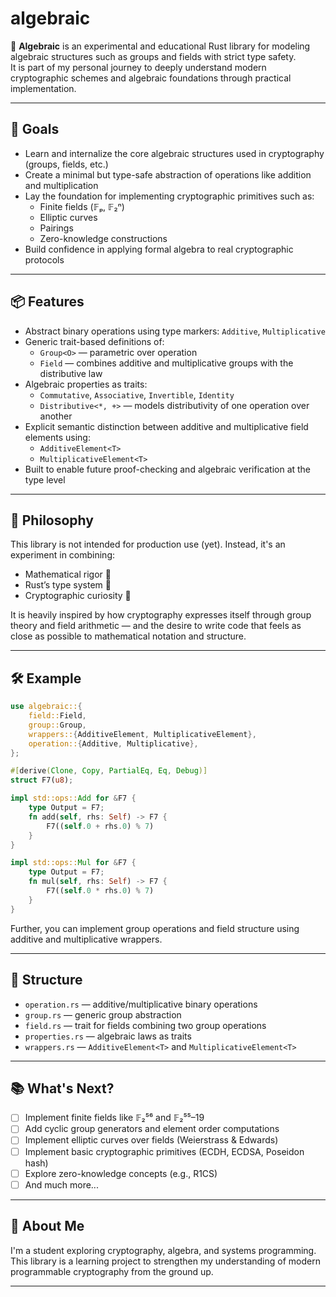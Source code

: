 # algebraic

🧮 **Algebraic** is an experimental and educational Rust library for modeling algebraic structures such as groups and fields with strict type safety.  
It is part of my personal journey to deeply understand modern cryptographic schemes and algebraic foundations through practical implementation.

---

## 🚀 Goals

- Learn and internalize the core algebraic structures used in cryptography (groups, fields, etc.)
- Create a minimal but type-safe abstraction of operations like addition and multiplication
- Lay the foundation for implementing cryptographic primitives such as:
  - Finite fields (𝔽ₚ, 𝔽₂ⁿ)
  - Elliptic curves
  - Pairings
  - Zero-knowledge constructions
- Build confidence in applying formal algebra to real cryptographic protocols

---

## 📦 Features

- Abstract binary operations using type markers: `Additive`, `Multiplicative`
- Generic trait-based definitions of:
  - `Group<O>` — parametric over operation
  - `Field` — combines additive and multiplicative groups with the distributive law
- Algebraic properties as traits:
  - `Commutative`, `Associative`, `Invertible`, `Identity`
  - `Distributive<*, +>` — models distributivity of one operation over another
- Explicit semantic distinction between additive and multiplicative field elements using:
  - `AdditiveElement<T>`
  - `MultiplicativeElement<T>`
- Built to enable future proof-checking and algebraic verification at the type level

---

## 🧠 Philosophy

This library is not intended for production use (yet). Instead, it's an experiment in combining:

- Mathematical rigor 📐
- Rust’s type system 🦀
- Cryptographic curiosity 🔐

It is heavily inspired by how cryptography expresses itself through group theory and field arithmetic — and the desire to write code that feels as close as possible to mathematical notation and structure.

---

## 🛠 Example

```rust
use algebraic::{
    field::Field,
    group::Group,
    wrappers::{AdditiveElement, MultiplicativeElement},
    operation::{Additive, Multiplicative},
};

#[derive(Clone, Copy, PartialEq, Eq, Debug)]
struct F7(u8);

impl std::ops::Add for &F7 {
    type Output = F7;
    fn add(self, rhs: Self) -> F7 {
        F7((self.0 + rhs.0) % 7)
    }
}

impl std::ops::Mul for &F7 {
    type Output = F7;
    fn mul(self, rhs: Self) -> F7 {
        F7((self.0 * rhs.0) % 7)
    }
}
```

Further, you can implement group operations and field structure using additive and multiplicative wrappers.

---

## 📁 Structure

- `operation.rs` — additive/multiplicative binary operations
- `group.rs` — generic group abstraction
- `field.rs` — trait for fields combining two group operations
- `properties.rs` — algebraic laws as traits
- `wrappers.rs` — `AdditiveElement<T>` and `MultiplicativeElement<T>`

---

## 📚 What's Next?

- [ ] Implement finite fields like 𝔽₂⁵⁶ and 𝔽₂⁵⁵–19
- [ ] Add cyclic group generators and element order computations
- [ ] Implement elliptic curves over fields (Weierstrass & Edwards)
- [ ] Implement basic cryptographic primitives (ECDH, ECDSA, Poseidon hash)
- [ ] Explore zero-knowledge concepts (e.g., R1CS)
- [ ] And much more...

---

## 👋 About Me

I'm a student exploring cryptography, algebra, and systems programming.  
This library is a learning project to strengthen my understanding of modern
programmable cryptography from the ground up.

---
